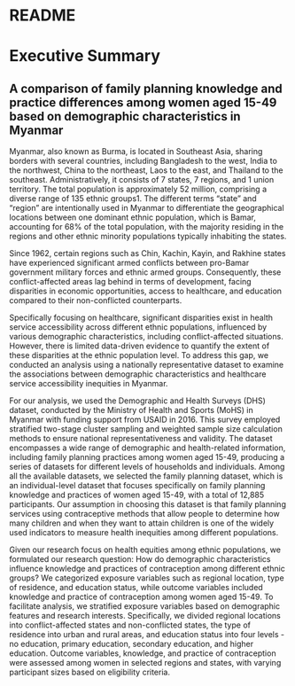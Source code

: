 # README


# Executive Summary

## A comparison of family planning knowledge and practice differences among women aged 15-49 based on demographic characteristics in Myanmar

Myanmar, also known as Burma, is located in Southeast Asia, sharing
borders with several countries, including Bangladesh to the west, India
to the northwest, China to the northeast, Laos to the east, and Thailand
to the southeast. Administratively, it consists of 7 states, 7 regions,
and 1 union territory. The total population is approximately 52 million,
comprising a diverse range of 135 ethnic groups1. The different terms
“state” and “region” are intentionally used in Myanmar to differentiate
the geographical locations between one dominant ethnic population, which
is Bamar, accounting for 68% of the total population, with the majority
residing in the regions and other ethnic minority populations typically
inhabiting the states.

Since 1962, certain regions such as Chin, Kachin, Kayin, and Rakhine
states have experienced significant armed conflicts between pro-Bamar
government military forces and ethnic armed groups. Consequently, these
conflict-affected areas lag behind in terms of development, facing
disparities in economic opportunities, access to healthcare, and
education compared to their non-conflicted counterparts.

Specifically focusing on healthcare, significant disparities exist in
health service accessibility across different ethnic populations,
influenced by various demographic characteristics, including
conflict-affected situations. However, there is limited data-driven
evidence to quantify the extent of these disparities at the ethnic
population level. To address this gap, we conducted an analysis using a
nationally representative dataset to examine the associations between
demographic characteristics and healthcare service accessibility
inequities in Myanmar.

For our analysis, we used the Demographic and Health Surveys (DHS)
dataset, conducted by the Ministry of Health and Sports (MoHS) in
Myanmar with funding support from USAID in 2016. This survey employed
stratified two-stage cluster sampling and weighted sample size
calculation methods to ensure national representativeness and validity.
The dataset encompasses a wide range of demographic and health-related
information, including family planning practices among women aged 15-49,
producing a series of datasets for different levels of households and
individuals. Among all the available datasets, we selected the family
planning dataset, which is an individual-level dataset that focuses
specifically on family planning knowledge and practices of women aged
15-49, with a total of 12,885 participants. Our assumption in choosing
this dataset is that family planning services using contraceptive
methods that allow people to determine how many children and when they
want to attain children is one of the widely used indicators to measure
health inequities among different populations.

Given our research focus on health equities among ethnic populations, we
formulated our research question: How do demographic characteristics
influence knowledge and practices of contraception among different
ethnic groups? We categorized exposure variables such as regional
location, type of residence, and education status, while outcome
variables included knowledge and practice of contraception among women
aged 15-49. To facilitate analysis, we stratified exposure variables
based on demographic features and research interests. Specifically, we
divided regional locations into conflict-affected states and
non-conflicted states, the type of residence into urban and rural areas,
and education status into four levels - no education, primary education,
secondary education, and higher education. Outcome variables, knowledge,
and practice of contraception were assessed among women in selected
regions and states, with varying participant sizes based on eligibility
criteria.
